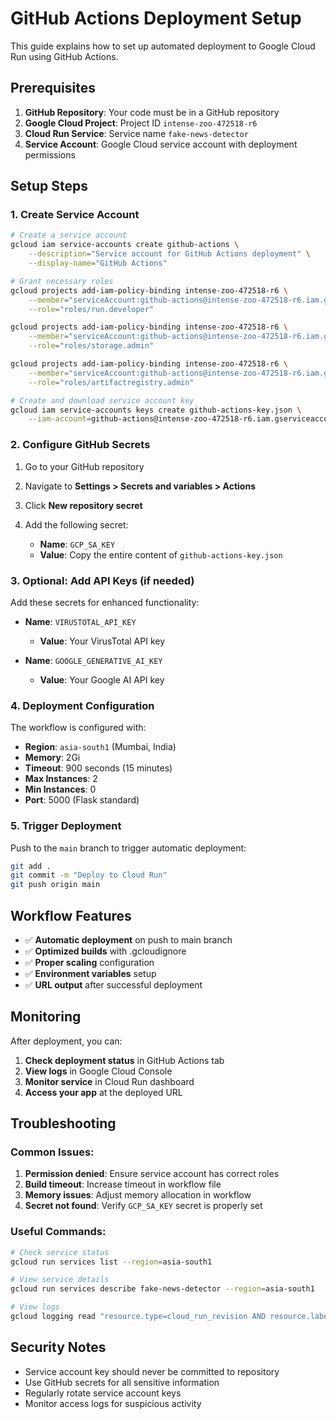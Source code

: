 # GitHub Actions Deployment Setup

This guide explains how to set up automated deployment to Google Cloud Run using GitHub Actions.

## Prerequisites

1. **GitHub Repository**: Your code must be in a GitHub repository
2. **Google Cloud Project**: Project ID `intense-zoo-472518-r6`
3. **Cloud Run Service**: Service name `fake-news-detector`
4. **Service Account**: Google Cloud service account with deployment permissions

## Setup Steps

### 1. Create Service Account

```bash
# Create a service account
gcloud iam service-accounts create github-actions \
    --description="Service account for GitHub Actions deployment" \
    --display-name="GitHub Actions"

# Grant necessary roles
gcloud projects add-iam-policy-binding intense-zoo-472518-r6 \
    --member="serviceAccount:github-actions@intense-zoo-472518-r6.iam.gserviceaccount.com" \
    --role="roles/run.developer"

gcloud projects add-iam-policy-binding intense-zoo-472518-r6 \
    --member="serviceAccount:github-actions@intense-zoo-472518-r6.iam.gserviceaccount.com" \
    --role="roles/storage.admin"

gcloud projects add-iam-policy-binding intense-zoo-472518-r6 \
    --member="serviceAccount:github-actions@intense-zoo-472518-r6.iam.gserviceaccount.com" \
    --role="roles/artifactregistry.admin"

# Create and download service account key
gcloud iam service-accounts keys create github-actions-key.json \
    --iam-account=github-actions@intense-zoo-472518-r6.iam.gserviceaccount.com
```

### 2. Configure GitHub Secrets

1. Go to your GitHub repository
2. Navigate to **Settings > Secrets and variables > Actions**
3. Click **New repository secret**
4. Add the following secret:

   - **Name**: `GCP_SA_KEY`
   - **Value**: Copy the entire content of `github-actions-key.json`

### 3. Optional: Add API Keys (if needed)

Add these secrets for enhanced functionality:

- **Name**: `VIRUSTOTAL_API_KEY`
  - **Value**: Your VirusTotal API key

- **Name**: `GOOGLE_GENERATIVE_AI_KEY`
  - **Value**: Your Google AI API key

### 4. Deployment Configuration

The workflow is configured with:
- **Region**: `asia-south1` (Mumbai, India)
- **Memory**: 2Gi
- **Timeout**: 900 seconds (15 minutes)
- **Max Instances**: 2
- **Min Instances**: 0
- **Port**: 5000 (Flask standard)

### 5. Trigger Deployment

Push to the `main` branch to trigger automatic deployment:

```bash
git add .
git commit -m "Deploy to Cloud Run"
git push origin main
```

## Workflow Features

- ✅ **Automatic deployment** on push to main branch
- ✅ **Optimized builds** with .gcloudignore
- ✅ **Proper scaling** configuration
- ✅ **Environment variables** setup
- ✅ **URL output** after successful deployment

## Monitoring

After deployment, you can:

1. **Check deployment status** in GitHub Actions tab
2. **View logs** in Google Cloud Console
3. **Monitor service** in Cloud Run dashboard
4. **Access your app** at the deployed URL

## Troubleshooting

### Common Issues:

1. **Permission denied**: Ensure service account has correct roles
2. **Build timeout**: Increase timeout in workflow file
3. **Memory issues**: Adjust memory allocation in workflow
4. **Secret not found**: Verify `GCP_SA_KEY` secret is properly set

### Useful Commands:

```bash
# Check service status
gcloud run services list --region=asia-south1

# View service details
gcloud run services describe fake-news-detector --region=asia-south1

# View logs
gcloud logging read "resource.type=cloud_run_revision AND resource.labels.service_name=fake-news-detector" --limit=50
```

## Security Notes

- Service account key should never be committed to repository
- Use GitHub secrets for all sensitive information
- Regularly rotate service account keys
- Monitor access logs for suspicious activity